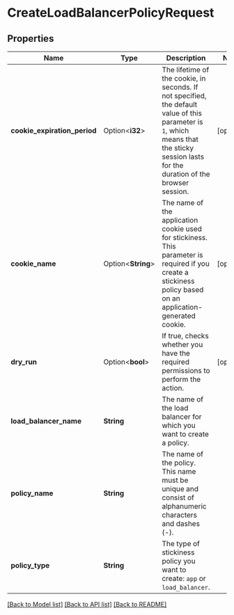# CreateLoadBalancerPolicyRequest

## Properties

Name | Type | Description | Notes
------------ | ------------- | ------------- | -------------
**cookie_expiration_period** | Option<**i32**> | The lifetime of the cookie, in seconds. If not specified, the default value of this parameter is `1`, which means that the sticky session lasts for the duration of the browser session. | [optional]
**cookie_name** | Option<**String**> | The name of the application cookie used for stickiness. This parameter is required if you create a stickiness policy based on an application-generated cookie. | [optional]
**dry_run** | Option<**bool**> | If true, checks whether you have the required permissions to perform the action. | [optional]
**load_balancer_name** | **String** | The name of the load balancer for which you want to create a policy. | 
**policy_name** | **String** | The name of the policy. This name must be unique and consist of alphanumeric characters and dashes (-). | 
**policy_type** | **String** | The type of stickiness policy you want to create: `app` or `load_balancer`. | 

[[Back to Model list]](../README.md#documentation-for-models) [[Back to API list]](../README.md#documentation-for-api-endpoints) [[Back to README]](../README.md)


